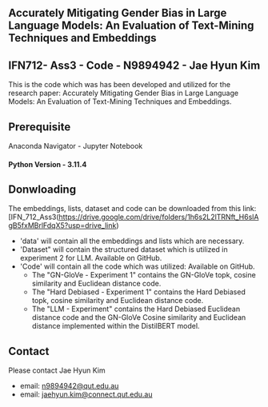 ## Accurately Mitigating Gender Bias in Large Language Models: An Evaluation of Text-Mining Techniques and Embeddings
## IFN712- Ass3 - Code - N9894942 - Jae Hyun Kim
This is the code which was has been developed and utilized for the research paper: Accurately Mitigating Gender Bias in Large Language Models: An Evaluation of Text-Mining Techniques and Embeddings. 


## Prerequisite
Anaconda Navigator - Jupyter Notebook
#### Python Version - 3.11.4

## Donwloading
The embeddings, lists, dataset and code can be downloaded from this link: [IFN_712_Ass3(https://drive.google.com/drive/folders/1h6s2L2lTRNft_H6slAgB5fxMBrlFdqX5?usp=drive_link)

- 'data' will contain all the embeddings and lists which are necessary.
- 'Dataset" will contain the structured dataset which is utilized in experiment 2 for LLM. Available on GitHub.
- 'Code' will contain all the code which was utilized: Available on GitHub.
  - The "GN-GloVe - Experiment 1" contains the GN-GloVe topk, cosine similarity and Euclidean distance code.
  - The "Hard Debiased - Experiment 1" contains the Hard Debiased topk, cosine similarity and Euclidean distance code.
  - The "LLM - Experiment" contains the Hard Debiased Euclidean distance code and the GN-GloVe Cosine similarity and Euclidean distance implemented within the DistilBERT model.

## Contact
Please contact Jae Hyun Kim
- email: n9894942@qut.edu.au
- email: jaehyun.kim@connect.qut.edu.au
